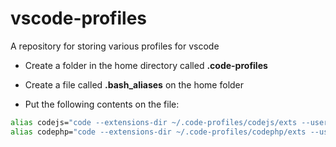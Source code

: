# vscode-profiles
A repository for storing various profiles for vscode

- Create a folder in the home directory called **.code-profiles**

- Create a file called **.bash_aliases** on the home folder

- Put the following contents on the file:

```bash
alias codejs="code --extensions-dir ~/.code-profiles/codejs/exts --user-data-dir ~/.code-profiles/codejs/data"
alias codephp="code --extensions-dir ~/.code-profiles/codephp/exts --user-data-dir ~/.code-profiles/codephp/data"
```
